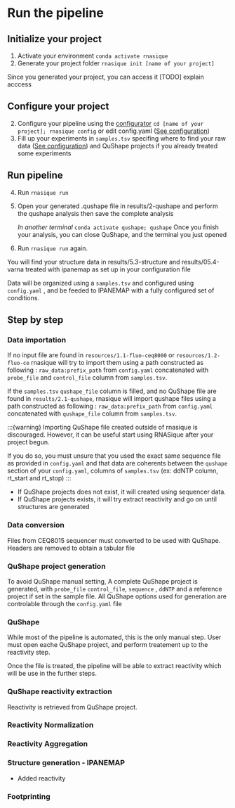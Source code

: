 # Run the pipeline


## Initialize your project

1. Activate your environment `conda activate rnasique`
2. Generate your project folder `rnasique init [name of your project]`

Since you generated your project, you can access it [TODO] explain acccess

## Configure your project

2. Configure your pipeline using the [configurator](configurator)  `cd [name of your project]; rnasique config` or edit config.yaml ([See configuration](configuration))
3. Fill up your experiments in `samples.tsv` specifing where to find your raw data ([See configuration](configuration))
   and QuShape projects if you already treated some experiments

## Run pipeline

4. Run `rnasique run`
5. Open your generated .qushape file in results/2-qushape and perform the qushape analysis then save the complete analysis 
   
   *In another terminal*
   ```conda activate qushape; qushape```
   Once you finish your analysis, you can close QuShape, and the terminal you just opened
6. Run `rnasique run` again.

You will find your structure data in results/5.3-structure and results/05.4-varna treated
with ipanemap as set up in your configuration file

Data will be organized using a `samples.tsv` and configured using `config.yaml` , and be feeded to IPANEMAP with a fully configured set of conditions.

## Step by step

### Data importation
If no input file are found in  `resources/1.1-fluo-ceq8000` or `resources/1.2-fluo-ce` rnasique will try to import them using a path constructed as following : `raw_data:prefix_path` from `config.yaml` concatenated with `probe_file` and `control_file` column from `samples.tsv`.

If the `samples.tsv` `qushape_file` column is filled, and no QuShape file are found in `results/2.1-qushape`, rnasique will import qushape files using a path constructed as following : `raw_data:prefix_path` from `config.yaml` concatenated with `qushape_file` column from `samples.tsv`.

:::{warning}
Importing QuShape file created outside of rnasique is discouraged. However, it can be useful start using RNASique
after your project begun.

If you do so, you must unsure that you used the exact same sequence file as provided in `config.yaml` and that data are coherents between the `qushape` section of your `config.yaml`, columns of `samples.tsv` (ex: ddNTP column, rt_start and rt_stop)
:::


-   If QuShape projects does not exist, it will created using sequencer data.
-   If QuShape projects exists, it will try extract reactivity and go on until structures are generated

### Data conversion

Files from CEQ8015 sequencer must converted to be used with QuShape. Headers are removed to obtain a tabular file

### QuShape project generation

To avoid QuShape manual setting, A complete QuShape project is generated, with `probe_file` `control_file`, `sequence` , `ddNTP` and a reference project if set in the sample file.
All QuShape options used for generation are controlable through the `config.yaml` file

### QuShape

While most of the pipeline is automated, this is the only manual step.
User must open eache QuShape project, and perform treatement up to the reactivity step.

Once the file is treated, the pipeline will be able to extract reactivity which will be use in the further steps.

### QuShape reactivity extraction

Reactivity is retrieved from QuShape project.

### Reactivity Normalization

### Reactivity Aggregation

### Structure generation - IPANEMAP

- Added reactivity


### Footprinting



